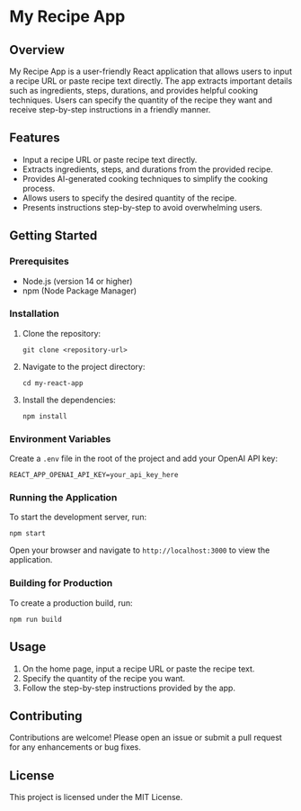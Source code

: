 # My Recipe App

## Overview
My Recipe App is a user-friendly React application that allows users to input a recipe URL or paste recipe text directly. The app extracts important details such as ingredients, steps, durations, and provides helpful cooking techniques. Users can specify the quantity of the recipe they want and receive step-by-step instructions in a friendly manner.

## Features
- Input a recipe URL or paste recipe text directly.
- Extracts ingredients, steps, and durations from the provided recipe.
- Provides AI-generated cooking techniques to simplify the cooking process.
- Allows users to specify the desired quantity of the recipe.
- Presents instructions step-by-step to avoid overwhelming users.

## Getting Started

### Prerequisites
- Node.js (version 14 or higher)
- npm (Node Package Manager)

### Installation
1. Clone the repository:
   ```
   git clone <repository-url>
   ```
2. Navigate to the project directory:
   ```
   cd my-react-app
   ```
3. Install the dependencies:
   ```
   npm install
   ```

### Environment Variables
Create a `.env` file in the root of the project and add your OpenAI API key:
```
REACT_APP_OPENAI_API_KEY=your_api_key_here
```

### Running the Application
To start the development server, run:
```
npm start
```
Open your browser and navigate to `http://localhost:3000` to view the application.

### Building for Production
To create a production build, run:
```
npm run build
```

## Usage
1. On the home page, input a recipe URL or paste the recipe text.
2. Specify the quantity of the recipe you want.
3. Follow the step-by-step instructions provided by the app.

## Contributing
Contributions are welcome! Please open an issue or submit a pull request for any enhancements or bug fixes.

## License
This project is licensed under the MIT License.